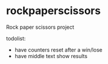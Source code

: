 # rockpaperscissors
Rock paper scissors project

todolist:
- have counters reset after a win/lose
- have middle text show results
